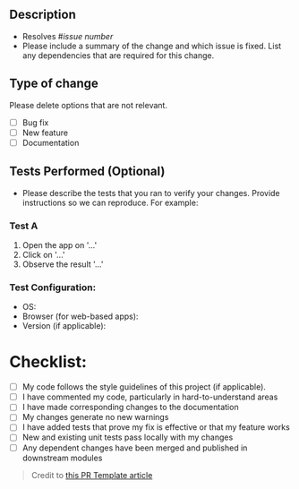 ## Description
- Resolves #*issue number*
- Please include a summary of the change and which issue is fixed. List any dependencies that are required for this change.

## Type of change

Please delete options that are not relevant.

- [ ] Bug fix 
- [ ] New feature 
- [ ] Documentation

## Tests Performed (Optional)

- Please describe the tests that you ran to verify your changes. Provide instructions so we can reproduce. For example:
### Test A
1. Open the app on '...'
2. Click on '...'
3. Observe the result '...'

### Test Configuration:
- OS:
- Browser (for web-based apps):
- Version (if applicable):

# Checklist:
- [ ] My code follows the style guidelines of this project (if applicable).
- [ ] I have commented my code, particularly in hard-to-understand areas
- [ ] I have made corresponding changes to the documentation
- [ ] My changes generate no new warnings
- [ ] I have added tests that prove my fix is effective or that my feature works
- [ ] New and existing unit tests pass locally with my changes
- [ ] Any dependent changes have been merged and published in downstream modules

> Credit to [this PR Template article](https://embeddedartistry.com/blog/2017/08/04/a-github-pull-request-template-for-your-projects/)
